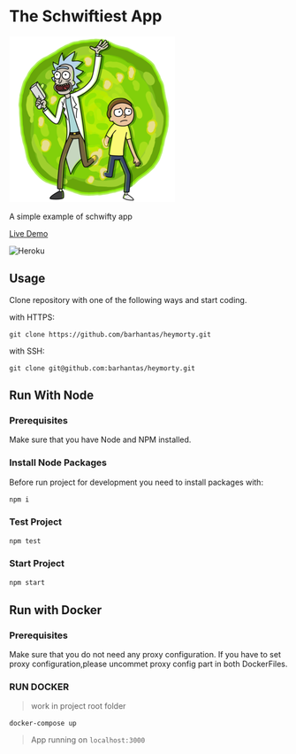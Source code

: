 # The Schwiftiest App

![Hey Morty!](https://raw.githubusercontent.com/barhantas/heymorty/master/public/favicon.ico)


A simple example of schwifty app



[Live Demo](https://heymorty.herokuapp.com/)

![Heroku](https://heroku-badge.herokuapp.com/?app=heymorty)

## Usage

Clone repository with one of the following ways and start coding.

with HTTPS:

```shell
git clone https://github.com/barhantas/heymorty.git
```

with SSH:

```shell
git clone git@github.com:barhantas/heymorty.git
```

## Run With Node

### Prerequisites

Make sure that you have Node and NPM installed.

### Install Node Packages

Before run project for development you need to install packages with:

```shell
npm i
```

### Test Project

```shell
npm test
```

### Start Project

```shell
npm start
```

## Run with Docker

### Prerequisites

Make sure that you do not need any proxy configuration.
If you have to set proxy configuration,please uncommet proxy config part in both DockerFiles.

### RUN DOCKER

> work in project root folder

```shell
docker-compose up
```

> App running on `localhost:3000`
